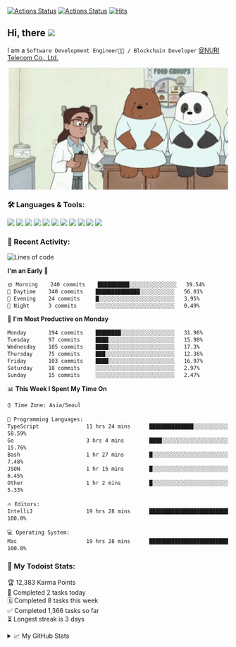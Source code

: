 
[![Actions Status](https://github.com/ddok2/ddok2/workflows/Todoist%20Readme/badge.svg)](https://github.com/ddok2/ddok2/actions)
[![Actions Status](https://github.com/ddok2/ddok2/workflows/wakatime-stats/badge.svg)](https://github.com/ddok2/ddok2/actions)
[![Hits](https://hits.seeyoufarm.com/api/count/incr/badge.svg?url=https%3A%2F%2Fgithub.com%2Fddok2)](https://hits.seeyoufarm.com)

<!-- ![visitors](https://visitor-badge.laobi.icu/badge?page_id=ddok2.ddok2) -->
## Hi, there <img src="https://raw.githubusercontent.com/MartinHeinz/MartinHeinz/master/wave.gif" width="25px">

I am a `Software Development Engineer🧑‍💻 / Blockchain Developer` [@NURI Telecom Co., Ltd.](http://www.nuritelecom.com)


<p align="center">
<img align="center" alt="GIF" src="img/debugging.gif" />
</p>


### 🛠 Languages & Tools:
<p>
    <img src="https://img.shields.io/badge/go-%2300ADD8.svg?&style=for-the-badge&logo=go&logoColor=white"/>
    <img src="https://img.shields.io/badge/node.js%20-%2343853D.svg?&style=for-the-badge&logo=node.js&logoColor=white"/>
    <img src="https://img.shields.io/badge/javascript%20-%23323330.svg?&style=for-the-badge&logo=javascript&logoColor=%23F7DF1E"/>
    <img src="https://img.shields.io/badge/typescript%20-%23007ACC.svg?&style=for-the-badge&logo=typescript&logoColor=white"/>
    <img src="https://img.shields.io/badge/python%20-%2314354C.svg?&style=for-the-badge&logo=python&logoColor=white"/>
    <img src="https://img.shields.io/badge/react%20-%2320232a.svg?&style=for-the-badge&logo=react&logoColor=%2361DAFB"/>
    <img src="https://img.shields.io/badge/AWS%20-%23FF9900.svg?&style=for-the-badge&logo=amazon-aws&logoColor=white"/>
    <img src="https://img.shields.io/badge/Google%20Cloud%20-%234285F4.svg?&style=for-the-badge&logo=google-cloud&logoColor=white"/>
    <img src="https://img.shields.io/badge/docker%20-%230db7ed.svg?&style=for-the-badge&logo=docker&logoColor=white"/>
    <img src="https://img.shields.io/badge/kubernetes%20-%23326ce5.svg?&style=for-the-badge&logo=kubernetes&logoColor=white"/>
    <img src="https://img.shields.io/badge/ansible%20-%231A1918.svg?&style=for-the-badge&logo=ansible&logoColor=white"/>
</p>

### 🌈 Recent Activity:
<!--START_SECTION:waka-->
![Lines of code](https://img.shields.io/badge/From%20Hello%20World%20I%27ve%20Written-613586%20lines%20of%20code-blue)

**I'm an Early 🐤** 

```text
🌞 Morning    240 commits    ██████████░░░░░░░░░░░░░░░   39.54% 
🌆 Daytime    340 commits    ██████████████░░░░░░░░░░░   56.01% 
🌃 Evening    24 commits     █░░░░░░░░░░░░░░░░░░░░░░░░   3.95% 
🌙 Night      3 commits      ░░░░░░░░░░░░░░░░░░░░░░░░░   0.49%

```
📅 **I'm Most Productive on Monday** 

```text
Monday       194 commits    ████████░░░░░░░░░░░░░░░░░   31.96% 
Tuesday      97 commits     ████░░░░░░░░░░░░░░░░░░░░░   15.98% 
Wednesday    105 commits    ████░░░░░░░░░░░░░░░░░░░░░   17.3% 
Thursday     75 commits     ███░░░░░░░░░░░░░░░░░░░░░░   12.36% 
Friday       103 commits    ████░░░░░░░░░░░░░░░░░░░░░   16.97% 
Saturday     18 commits     ░░░░░░░░░░░░░░░░░░░░░░░░░   2.97% 
Sunday       15 commits     ░░░░░░░░░░░░░░░░░░░░░░░░░   2.47%

```


📊 **This Week I Spent My Time On** 

```text
⌚︎ Time Zone: Asia/Seoul

💬 Programming Languages: 
TypeScript               11 hrs 24 mins      ██████████████░░░░░░░░░░░   58.59% 
Go                       3 hrs 4 mins        ████░░░░░░░░░░░░░░░░░░░░░   15.76% 
Bash                     1 hr 27 mins        █░░░░░░░░░░░░░░░░░░░░░░░░   7.48% 
JSON                     1 hr 15 mins        █░░░░░░░░░░░░░░░░░░░░░░░░   6.45% 
Other                    1 hr 2 mins         █░░░░░░░░░░░░░░░░░░░░░░░░   5.33%

🔥 Editors: 
IntelliJ                 19 hrs 28 mins      █████████████████████████   100.0%

💻 Operating System: 
Mac                      19 hrs 28 mins      █████████████████████████   100.0%

```


<!--END_SECTION:waka-->

### 🚧 My Todoist Stats:
<!-- TODO-IST:START -->
🏆  12,383 Karma Points           
🌸  Completed 2 tasks today           
🗓  Completed 8 tasks this week           
✅  Completed 1,366 tasks so far           
⏳  Longest streak is 3 days
<!-- TODO-IST:END -->

<details>
<summary>📈 My GitHub Stats</summary>
<p align="center"> <img src="https://github-readme-stats.vercel.app/api?username=ddok2&show_icons=true" alt="ddok2" />
</details>
